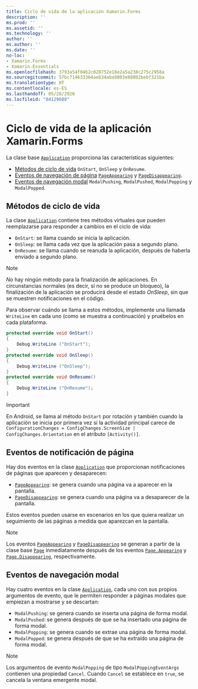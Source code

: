 ```yaml
---
title: Ciclo de vida de la aplicación Xamarin.Forms
description: ''
ms.prod: ''
ms.assetid: ''
ms.technology: ''
author: ''
ms.author: ''
ms.date: ''
no-loc:
- Xamarin.Forms
- Xamarin.Essentials
ms.openlocfilehash: 3793a54f04b2c028752e18e2a5a238c275c2958a
ms.sourcegitcommit: 57bc714633364aeb34aba9803e88802bebf321ba
ms.translationtype: HT
ms.contentlocale: es-ES
ms.lasthandoff: 05/28/2020
ms.locfileid: "84129680"
---
```

# <a name="xamarinforms-app-lifecycle"></a>Ciclo de vida de la aplicación Xamarin.Forms

La clase base [`Application`](xref:Xamarin.Forms.Application) proporciona las características siguientes:

- [Métodos de ciclo de vida](#Lifecycle_Methods) `OnStart`, `OnSleep` y `OnResume`.
- [Eventos de navegación de página](#page) [`PageAppearing`](xref:Xamarin.Forms.Application.PageAppearing) y [`PageDisappearing`](xref:Xamarin.Forms.Application.PageDisappearing).
- [Eventos de navegación modal](#modal) `ModalPushing`, `ModalPushed`, `ModalPopping` y `ModalPopped`.

<a name="Lifecycle_Methods" />

## <a name="lifecycle-methods"></a>Métodos de ciclo de vida

La clase [`Application`](xref:Xamarin.Forms.Application) contiene tres métodos virtuales que pueden reemplazarse para responder a cambios en el ciclo de vida:

- `OnStart`: se llama cuando se inicia la aplicación.
- `OnSleep`: se llama cada vez que la aplicación pasa a segundo plano.
- `OnResume`: se llama cuando se reanuda la aplicación, después de haberla enviado a segundo plano.

> [!NOTE]
> *No* hay ningún método para la finalización de aplicaciones. En circunstancias normales (es decir, si no se produce un bloqueo), la finalización de la aplicación se producirá desde el estado *OnSleep*, sin que se muestren notificaciones en el código.

Para observar cuándo se llama a estos métodos, implemente una llamada `WriteLine` en cada uno (como se muestra a continuación) y pruébelos en cada plataforma.

```csharp
protected override void OnStart()
{
    Debug.WriteLine ("OnStart");
}
protected override void OnSleep()
{
    Debug.WriteLine ("OnSleep");
}
protected override void OnResume()
{
    Debug.WriteLine ("OnResume");
}
```

> [!IMPORTANT]
> En Android, se llama al método `OnStart` por rotación y también cuando la aplicación se inicia por primera vez si la actividad principal carece de `ConfigurationChanges = ConfigChanges.ScreenSize | ConfigChanges.Orientation` en el atributo `[Activity()]`.

<a name="page" />

## <a name="page-notification-events"></a>Eventos de notificación de página

Hay dos eventos en la clase [`Application`](xref:Xamarin.Forms.Application) que proporcionan notificaciones de páginas que aparecen y desaparecen:

- [`PageAppearing`](xref:Xamarin.Forms.Application.PageAppearing): se genera cuando una página va a aparecer en la pantalla.
- [`PageDisappearing`](xref:Xamarin.Forms.Application.PageDisappearing): se genera cuando una página va a desaparecer de la pantalla.

Estos eventos pueden usarse en escenarios en los que quiera realizar un seguimiento de las páginas a medida que aparezcan en la pantalla.

> [!NOTE]
> Los eventos [`PageAppearing`](xref:Xamarin.Forms.Application.PageAppearing) y [`PageDisappearing`](xref:Xamarin.Forms.Application.PageDisappearing) se generan a partir de la clase base [`Page`](xref:Xamarin.Forms.Page) inmediatamente después de los eventos [`Page.Appearing`](xref:Xamarin.Forms.Page.Appearing) y [`Page.Disappearing`](xref:Xamarin.Forms.Page.Disappearing), respectivamente.

<a name="modal" />

## <a name="modal-navigation-events"></a>Eventos de navegación modal

Hay cuatro eventos en la clase [`Application`](xref:Xamarin.Forms.Application), cada uno con sus propios argumentos de evento, que le permiten responder a páginas modales que empiezan a mostrarse y se descartan:

- `ModalPushing`: se genera cuando se inserta una página de forma modal.
- `ModalPushed`: se genera después de que se ha insertado una página de forma modal.
- `ModalPopping`: se genera cuando se extrae una página de forma modal.
- `ModalPopped`: se genera después de que se ha extraído una página de forma modal.

> [!NOTE]
> Los argumentos de evento `ModalPopping` de tipo `ModalPoppingEventArgs` contienen una propiedad `Cancel`. Cuando `Cancel` se establece en `true`, se cancela la ventana emergente modal.
